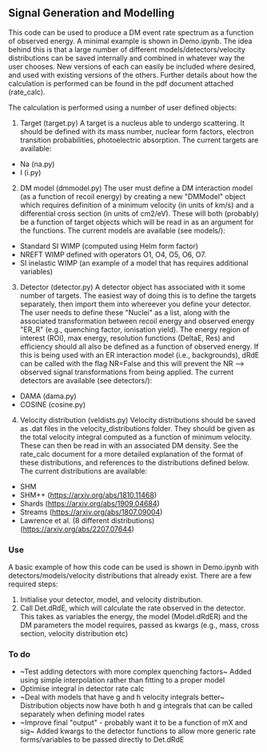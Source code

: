 ## Signal Generation and Modelling

This code can be used to produce a DM event rate spectrum as a function of observed energy. A minimal example is shown in Demo.ipynb. The idea behind this is that a large number of different models/detectors/velocity distributions can be saved internally and combined in whatever way the user chooses. New versions of each can easily be included where desired, and used with existing versions of the others.
Further details about how the calculation is performed can be found in the pdf document attached (rate_calc).

The calculation is performed using a number of user defined objects:

1. Target (target.py)
A target is a nucleus able to undergo scattering. It should be defined with its mass number, nuclear form factors, electron transition probabilities, photoelectric absorption.
The current targets are available:
- Na (na.py)
- I (i.py)

2. DM model (dmmodel.py)
The user must define a DM interaction model (as a function of recoil energy) by creating a new "DMModel" object which requires definition of a minimum velocity (in units of km/s) and a differential cross section (in units of cm2/eV). These will both (probably) be a function of target objects which will be read in as an argument for the functions.
The current models are available (see models/):
- Standard SI WIMP (computed using Helm form factor)
- NREFT WIMP defined with operators O1, O4, O5, O6, O7.
- SI inelastic WIMP (an example of a model that has requires additional variables)

3. Detector (detector.py)
A detector object has associated with it some number of targets. The easiest way of doing this is to define the targets separately, then import them into whereever you define your detector. The user needs to define these "Nuclei" as a list, along with the associated transformation between recoil energy and observed energy "ER_R" (e.g., quenching factor, ionisation yield). The energy region of interest (ROI), max energy, resolution functions (DeltaE, Res) and efficiency should all also be defined as a function of observed energy.
If this is being used with an ER interaction model (i.e., backgrounds), dRdE can be called with the flag NR=False and this will prevent the NR --> observed signal transformations from being applied.
The current detectors are available (see detectors/):
- DAMA (dama.py)
- COSINE (cosine.py)

4. Velocity distribution (veldists.py)
Velocity distributions should be saved as .dat files in the velocity_distributions folder. They should be given as the total velocity integral computed as a function of minimum velocity. These can then be read in with an associated DM density. See the rate_calc document for a more detailed explanation of the format of these distributions, and references to the distributions defined below.
The current distributions are available:
- SHM
- SHM++ (https://arxiv.org/abs/1810.11468)
- Shards (https://arxiv.org/abs/1909.04684)
- Streams (https://arxiv.org/abs/1807.09004)
- Lawrence et al. (8 different distributions) (https://arxiv.org/abs/2207.07644)

### Use
A basic example of how this code can be used is shown in Demo.ipynb with detectors/models/velocity distributions that already exist. There are a few required steps:
1. Initialise your detector, model, and velocity distribution.
2. Call Det.dRdE, which will calculate the rate observed in the detector. This takes as variables the energy, the model (Model.dRdER) and the DM parameters the model requires, passed as kwargs (e.g., mass, cross section, velocity distribution etc)

### To do
- ~Test adding detectors with more complex quenching factors~ Added using simple interpolation rather than fitting to a proper model
- Optimise integral in detector rate calc
- ~Deal with models that have g and h velocity integrals better~ Distribution objects now have both h and g integrals that can be called separately when defining model rates
- ~Improve final "output" - probably want it to be a function of mX and sig~ Added kwargs to the detector functions to allow more generic rate forms/variables to be passed directly to Det.dRdE
